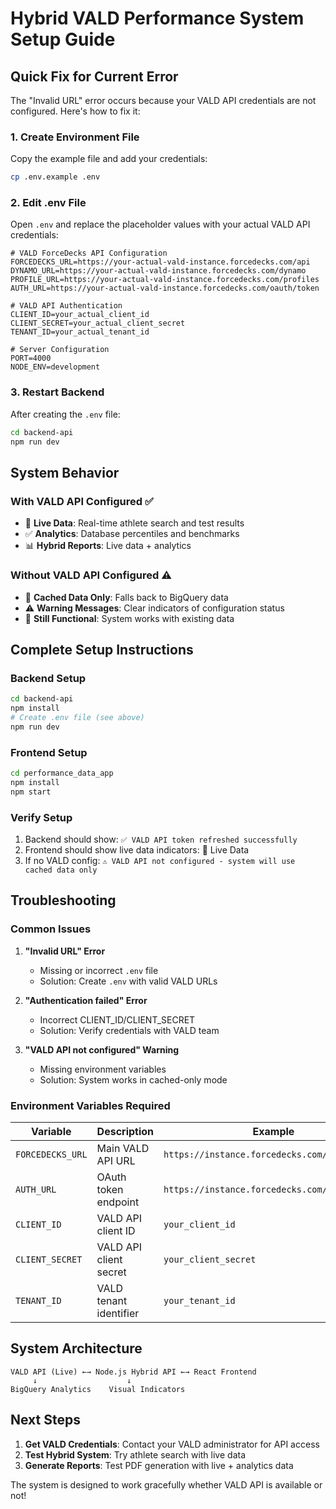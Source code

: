 # Hybrid VALD Performance System Setup Guide

## Quick Fix for Current Error

The "Invalid URL" error occurs because your VALD API credentials are not configured. Here's how to fix it:

### 1. Create Environment File

Copy the example file and add your credentials:

```bash
cp .env.example .env
```

### 2. Edit .env File

Open `.env` and replace the placeholder values with your actual VALD API credentials:

```env
# VALD ForceDecks API Configuration
FORCEDECKS_URL=https://your-actual-vald-instance.forcedecks.com/api
DYNAMO_URL=https://your-actual-vald-instance.forcedecks.com/dynamo
PROFILE_URL=https://your-actual-vald-instance.forcedecks.com/profiles
AUTH_URL=https://your-actual-vald-instance.forcedecks.com/oauth/token

# VALD API Authentication
CLIENT_ID=your_actual_client_id
CLIENT_SECRET=your_actual_client_secret
TENANT_ID=your_actual_tenant_id

# Server Configuration
PORT=4000
NODE_ENV=development
```

### 3. Restart Backend

After creating the `.env` file:

```bash
cd backend-api
npm run dev
```

## System Behavior

### With VALD API Configured ✅
- 🔴 **Live Data**: Real-time athlete search and test results
- ✅ **Analytics**: Database percentiles and benchmarks
- 📊 **Hybrid Reports**: Live data + analytics

### Without VALD API Configured ⚠️
- 💾 **Cached Data Only**: Falls back to BigQuery data
- ⚠️ **Warning Messages**: Clear indicators of configuration status
- 🔧 **Still Functional**: System works with existing data

## Complete Setup Instructions

### Backend Setup
```bash
cd backend-api
npm install
# Create .env file (see above)
npm run dev
```

### Frontend Setup
```bash
cd performance_data_app
npm install
npm start
```

### Verify Setup
1. Backend should show: `✅ VALD API token refreshed successfully`
2. Frontend should show live data indicators: 🔴 Live Data
3. If no VALD config: `⚠️ VALD API not configured - system will use cached data only`

## Troubleshooting

### Common Issues

1. **"Invalid URL" Error**
   - Missing or incorrect `.env` file
   - Solution: Create `.env` with valid VALD URLs

2. **"Authentication failed" Error**
   - Incorrect CLIENT_ID/CLIENT_SECRET
   - Solution: Verify credentials with VALD team

3. **"VALD API not configured" Warning**
   - Missing environment variables
   - Solution: System works in cached-only mode

### Environment Variables Required

| Variable | Description | Example |
|----------|-------------|---------|
| `FORCEDECKS_URL` | Main VALD API URL | `https://instance.forcedecks.com/api` |
| `AUTH_URL` | OAuth token endpoint | `https://instance.forcedecks.com/oauth/token` |
| `CLIENT_ID` | VALD API client ID | `your_client_id` |
| `CLIENT_SECRET` | VALD API client secret | `your_client_secret` |
| `TENANT_ID` | VALD tenant identifier | `your_tenant_id` |

## System Architecture

```
VALD API (Live) ←→ Node.js Hybrid API ←→ React Frontend
     ↓                    ↓
BigQuery Analytics    Visual Indicators
```

## Next Steps

1. **Get VALD Credentials**: Contact your VALD administrator for API access
2. **Test Hybrid System**: Try athlete search with live data
3. **Generate Reports**: Test PDF generation with live + analytics data

The system is designed to work gracefully whether VALD API is available or not!